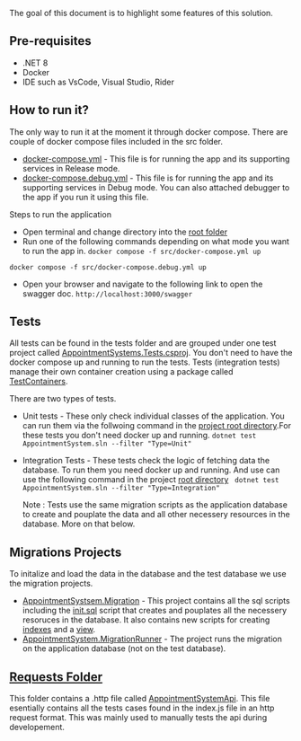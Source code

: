 The goal of this document is to highlight some features of this solution.

## Pre-requisites
- .NET 8
- Docker
- IDE such as VsCode, Visual Studio, Rider 


## How to run it?
The only way to run it at the moment it through docker compose. There are couple of docker compose files included in the src folder.

- [docker-compose.yml](./src/docker-compose.yml) - This file is for running the app and its supporting services in Release mode. 
- [docker-compose.debug.yml](./src/docker-compose.debug.yml.yml) - This file is for running the app and its supporting services in Debug mode. You can also attached debugger to the app if you run it using this file.

Steps to run the application 

- Open terminal and change directory into the [root folder](.)
- Run one of the following commands depending on what mode you want to run the app in.
`docker compose -f src/docker-compose.yml up`

`docker compose -f src/docker-compose.debug.yml up`
- Open your browser and navigate to the following link to open the swagger doc.
  `http://localhost:3000/swagger`


## Tests
All tests can be found in the tests folder and are grouped under one test project called [AppointmentSystems.Tests.csproj](./tests/AppointmentSystem.Tests/AppointmentSystem.Tests.csproj). You don't need to have the docker compose up and running to run the tests. Tests (integration tests) manage their own container creation using a package called [TestContainers](https://testcontainers.com/).

There are two types of tests.

- Unit tests - These only check individual classes of the application. You can run them via the follwoing command in the [project root directory](./).For these tests you don't need docker up and running.
  `dotnet test AppointmentSystem.sln --filter "Type=Unit" `

- Integration Tests - These tests check the logic of fetching data the database. To run them you need docker up and running. And use can use the following command in the project [root directory](./)
  ` dotnet test AppointmentSystem.sln --filter "Type=Integration"`

    Note : Tests use the same migration scripts as the application database to create and pouplate the data and all other necessery resources in the database. More on that below.


## Migrations Projects
To initalize and load the data in the database and the test database we use the migration projects. 
- [AppointmentSystsem.Migration](./src/AppointmentSystem.Migration/) - This project contains all the sql scripts including the [init.sql](./src/AppointmentSystem.Migration/Scripts/00001-init.sql) script that creates and pouplates all the necessery resoruces in the database. It also contains new scripts for creating [indexes](./src//AppointmentSystem.Migration//Scripts/00002-CreateIndex.sql) and a [view](./src/AppointmentSystem.Migration/Scripts//00003-CreateView.sql).
- [AppointmentSystem.MigrationRunner](./src/AppointmentSystem.MigrationRunner/) - The project runs the migration on the application database (not on the test database).


## [Requests Folder](./requests/)
This folder contains a .http file called [AppointmentSystemApi](./requests/AppointmentSystemApi.http). This file esentially contains all the tests cases found in the index.js file in an http request format. This was mainly used to manually tests the api during developement.